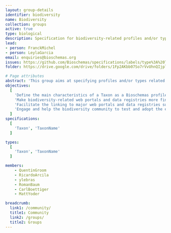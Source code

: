 ```yaml
---
layout: group-details
identifier: biodiversity
name: Biodiversity
collection: groups
active: true
type: biological
description: Specification for biodiversity-related profiles and/or types
lead: 
- person: FranckMichel
- person: LeylaGarcia
email: enquiries@bioschemas.org
issues: https://github.com/Bioschemas/specifications/labels/type%3A%20Taxon
folder: https://drive.google.com/drive/folders/1Fp2AKbb07So7rVvUhnQIjpl8HLPSwpbP

# Page attributes
abstract: 'This group aims at specifying profiles and/or types related to the biodiversity domain, starting with the Taxon profile.'
objectives:
  [
    'Define the main characteristics of a Taxon as a Bioschemas profile',
    'Make biodiversity-related web portals and data registries more findable using search engines',
    'Facilitate the linking to major web portals and data registries such as GBIF, Encyclopedia of Life, Catalogue of Life',
    'Engage and help the biodiversity community to test and adopt the exposure of biodiversity markkup'
  ]
specifications:
  [
    'Taxon', 'TaxonName'
  ]

types:
  [
    'Taxon', 'TaxonName'
  ]

members:
    - QuentinGroom
    - RicardoArcila
    - ylebras
    - RomanBaum
    - CarlBoettiger
    - MattYoder

breadcrumb:
  link1: /community/
  title1: Community
  link2: /groups/
  title2: Groups
---
```

